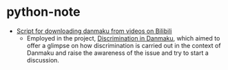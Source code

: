# python-note

* [Script for downloading danmaku from videos on Bilibili](https://github.com/trishsky/python-note/blob/master/danmaku-downloading.ipynb)
  * Employed in the project, [Discrimination in Danmaku](https://trishsky.github.io/project/index.html), which aimed to offer a glimpse on how discrimination is carried out in the context of Danmaku and raise the awareness of the issue and try to start a discussion. 
